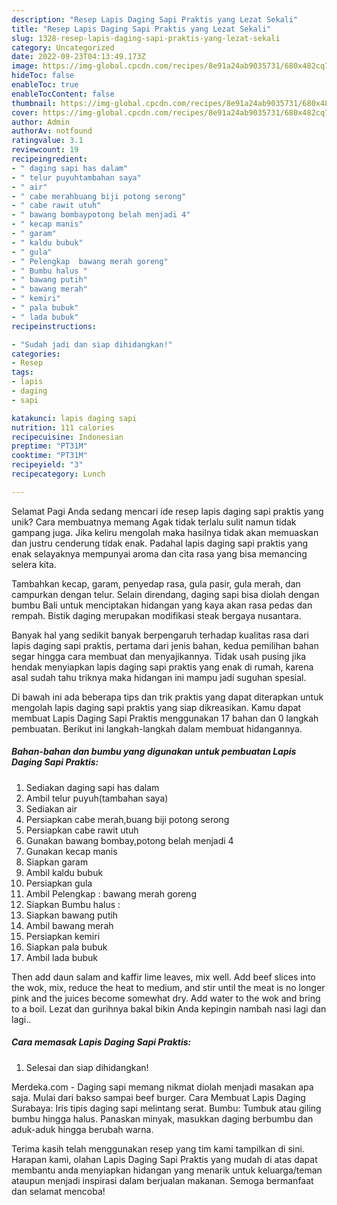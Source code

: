 ```yaml
---
description: "Resep Lapis Daging Sapi Praktis yang Lezat Sekali"
title: "Resep Lapis Daging Sapi Praktis yang Lezat Sekali"
slug: 1328-resep-lapis-daging-sapi-praktis-yang-lezat-sekali
category: Uncategorized
date: 2022-09-23T04:13:49.173Z
image: https://img-global.cpcdn.com/recipes/8e91a24ab9035731/680x482cq70/lapis-daging-sapi-praktis-foto-resep-utama.jpg
hideToc: false
enableToc: true
enableTocContent: false
thumbnail: https://img-global.cpcdn.com/recipes/8e91a24ab9035731/680x482cq70/lapis-daging-sapi-praktis-foto-resep-utama.jpg
cover: https://img-global.cpcdn.com/recipes/8e91a24ab9035731/680x482cq70/lapis-daging-sapi-praktis-foto-resep-utama.jpg
author: Admin
authorAv: notfound
ratingvalue: 3.1
reviewcount: 19
recipeingredient:
- " daging sapi has dalam"
- " telur puyuhtambahan saya"
- " air"
- " cabe merahbuang biji potong serong"
- " cabe rawit utuh"
- " bawang bombaypotong belah menjadi 4"
- " kecap manis"
- " garam"
- " kaldu bubuk"
- " gula"
- " Pelengkap  bawang merah goreng"
- " Bumbu halus "
- " bawang putih"
- " bawang merah"
- " kemiri"
- " pala bubuk"
- " lada bubuk"
recipeinstructions:

- "Sudah jadi dan siap dihidangkan!"
categories:
- Resep
tags:
- lapis
- daging
- sapi

katakunci: lapis daging sapi 
nutrition: 111 calories
recipecuisine: Indonesian
preptime: "PT31M"
cooktime: "PT31M"
recipeyield: "3"
recipecategory: Lunch

---
```



Selamat Pagi Anda sedang mencari ide resep lapis daging sapi praktis yang unik? Cara membuatnya memang Agak tidak terlalu sulit namun tidak gampang juga. Jika keliru mengolah maka hasilnya tidak akan memuaskan dan justru cenderung tidak enak. Padahal lapis daging sapi praktis yang enak selayaknya mempunyai aroma dan cita rasa yang bisa memancing selera kita.


Tambahkan kecap, garam, penyedap rasa, gula pasir, gula merah, dan campurkan dengan telur. Selain direndang, daging sapi bisa diolah dengan bumbu Bali untuk menciptakan hidangan yang kaya akan rasa pedas dan rempah. Bistik daging merupakan modifikasi steak bergaya nusantara.

Banyak hal yang sedikit banyak berpengaruh terhadap kualitas rasa dari lapis daging sapi praktis, pertama dari jenis bahan, kedua pemilihan bahan segar hingga cara membuat dan menyajikannya. Tidak usah pusing jika hendak menyiapkan lapis daging sapi praktis yang enak di rumah, karena asal sudah tahu triknya maka hidangan ini mampu jadi suguhan spesial.


Di bawah ini ada beberapa tips dan trik praktis yang dapat diterapkan untuk mengolah lapis daging sapi praktis yang siap dikreasikan. Kamu dapat membuat Lapis Daging Sapi Praktis menggunakan 17 bahan dan 0 langkah pembuatan. Berikut ini langkah-langkah dalam membuat hidangannya.

<!--inarticleads1-->

##### Bahan-bahan dan bumbu yang digunakan untuk pembuatan Lapis Daging Sapi Praktis:

1. Sediakan  daging sapi has dalam
1. Ambil  telur puyuh(tambahan saya)
1. Sediakan  air
1. Persiapkan  cabe merah,buang biji potong serong
1. Persiapkan  cabe rawit utuh
1. Gunakan  bawang bombay,potong belah menjadi 4
1. Gunakan  kecap manis
1. Siapkan  garam
1. Ambil  kaldu bubuk
1. Persiapkan  gula
1. Ambil  Pelengkap : bawang merah goreng
1. Siapkan  Bumbu halus :
1. Siapkan  bawang putih
1. Ambil  bawang merah
1. Persiapkan  kemiri
1. Siapkan  pala bubuk
1. Ambil  lada bubuk


Then add daun salam and kaffir lime leaves, mix well. Add beef slices into the wok, mix, reduce the heat to medium, and stir until the meat is no longer pink and the juices become somewhat dry. Add water to the wok and bring to a boil. Lezat dan gurihnya bakal bikin Anda kepingin nambah nasi lagi dan lagi.. 

<!--inarticleads2-->

##### Cara memasak Lapis Daging Sapi Praktis:


1. Selesai dan siap dihidangkan!

Merdeka.com - Daging sapi memang nikmat diolah menjadi masakan apa saja. Mulai dari bakso sampai beef burger. Cara Membuat Lapis Daging Surabaya: Iris tipis daging sapi melintang serat. Bumbu: Tumbuk atau giling bumbu hingga halus. Panaskan minyak, masukkan daging berbumbu dan aduk-aduk hingga berubah warna. 

Terima kasih telah menggunakan resep yang tim kami tampilkan di sini. Harapan kami, olahan Lapis Daging Sapi Praktis yang mudah di atas dapat membantu anda menyiapkan hidangan yang menarik untuk keluarga/teman ataupun menjadi inspirasi dalam berjualan makanan. Semoga bermanfaat dan selamat mencoba!
